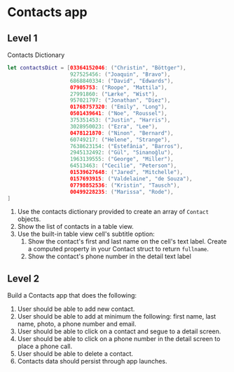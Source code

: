 # Contacts app

## Level 1 

Contacts Dictionary 

```swift 
let contactsDict = [03364152046: ("Christin", "Böttger"),
                    927525456: ("Joaquin", "Bravo"),
                    6868840334: ("David", "Edwards"),
                    07905753: ("Roope", "Mattila"),
                    27991860: ("Lærke", "Wist"),
                    957021797: ("Jonathan", "Diez"),
                    01768757320: ("Emily", "Long"),
                    0501439641: ("Noe", "Roussel"),
                    375351453: ("Justin", "Harris"),
                    3028950023: ("Ezra", "Lee"),
                    0478121870: ("Ninon", "Bernard"),
                    60749217: ("Helene", "Strange"),
                    7638623154: ("Estefânia", "Barros"),
                    2945132492: ("Gül", "Sinanoğlu"),
                    1963139555: ("George", "Miller"),
                    64513463: ("Cecilie", "Peterson"),
                    01539627648: ("Jared", "Mitchelle"),
                    0157693915: ("Valdelaine", "de Souza"),
                    07798852536: ("Kristin", "Tausch"),
                    00499228235: ("Marissa", "Rode"),
]
```

1. Use the contacts dictionary provided to create an array of `Contact` objects. 
2. Show the list of contacts in a table view. 
2. Use the built-in table view cell's subtitle option:
   1. Show the contact's first and last name on the cell's text label. Create a computed property in your Contact struct to return `fullname`.
   2. Show the contact's phone number in the detail text label

## Level 2 

Build a Contacts app that does the following: 

1. User should be able to add new contact. 
2. User should be able to add at minimum the following: first name, last name, photo, a phone number and email. 
3. User should be able to click on a contact and segue to a detail screen.
4. User should be able to click on a phone number in the detail screen to place a phone call.
5. User should be able to delete a contact. 
6. Contacts data should persist through app launches.

